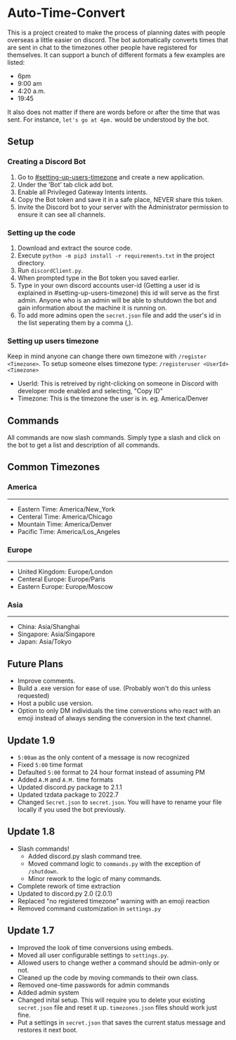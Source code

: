 # Auto-Time-Convert

This is a project created to make the process of planning dates with people overseas a little easier on discord.
The bot automatically converts times that are sent in chat to the timezones other people have registered for themselves.
It can support a bunch of different formats a few examples are listed:

- 6pm
- 9:00 am
- 4:20 a.m.
- 19:45

It also does not matter if there are words before or after the time that was sent. For instance, `let's go at 4pm.` would be understood by the bot.

## Setup

### Creating a Discord Bot

1. Go to [#setting-up-users-timezone](https://github.com/Wizardkoala/Auto-Time-Convert/edit/master/README.md#setting-up-users-timezone) and create a new application.
2. Under the 'Bot' tab click add bot.
3. Enable all Privileged Gateway Intents intents.
4. Copy the Bot token and save it in a safe place, NEVER share this token.
5. Invite the Discord bot to your server with the Administrator permission to ensure it can see all channels.

### Setting up the code

1. Download and extract the source code.
2. Execute `python -m pip3 install -r requirements.txt` in the project directory.
3. Run `discordClient.py`.
4. When prompted type in the Bot token you saved earlier.
5. Type in your own discord accounts user-id (Getting a user id is explained in #setting-up-users-timezone) this id will serve as the first admin.
Anyone who is an admin will be able to shutdown the bot and gain information about the machine it is running on.
6. To add more admins open the `secret.json` file and add the user's id in the list seperating them by a comma (,).

### Setting up users timezone

Keep in mind anyone can change there own timezone with `/register <Timezone>`. To setup someone elses timezone type: `/registeruser <UserId> <Timezone>`

- UserId: This is retreived by right-clicking on someone in Discord with developer mode enabled and selecting, "Copy ID"
- Timezone: This is the timezone the user is in. eg. America/Denver

## Commands

All commands are now slash commands. Simply type a slash and click on the bot to get a list and description of all commands.

## Common Timezones

### America

---

- Eastern Time: America/New_York
- Centeral Time: America/Chicago
- Mountain Time: America/Denver
- Pacific Time: America/Los_Angeles

### Europe

---

- United Kingdom: Europe/London
- Centeral Europe: Europe/Paris
- Eastern Europe: Europe/Moscow

### Asia

---

- China: Asia/Shanghai
- Singapore: Asia/Singapore
- Japan: Asia/Tokyo

## Future Plans

- Improve comments.
- Build a .exe version for ease of use. (Probably won't do this unless requested)
- Host a public use version.
- Option to only DM individuals the time converstions who react with an emoji instead of always sending the conversion in the text channel.

## Update 1.9

- `5:00am` as the only content of a message is now recognized
- Fixed `5:00` time format
- Defaulted `5:00` format to 24 hour format instead of assuming PM
- Added `A.M` and `A.M.` time formats
- Updated discord.py package to 2.1.1
- Updated tzdata package to 2022.7
- Changed `Secret.json` to `secret.json`. You will have to rename your file locally if you used the bot previously.

## Update 1.8

- Slash commands!
  - Added discord.py slash command tree.
  - Moved command logic to `commands.py` with the exception of `/shutdown`.
  - Minor rework to the logic of many commands.
- Complete rework of time extraction
- Updated to discord.py 2.0 (2.0.1)
- Replaced "no registered timezone" warning with an emoji reaction
- Removed command customization in `settings.py`

## Update 1.7

- Improved the look of time conversions using embeds.
- Moved all user configurable settings to `settings.py`.
- Allowed users to change wether a command should be admin-only or not.
- Cleaned up the code by moving commands to their own class.
- Removed one-time passwords for admin commands
- Added admin system
- Changed inital setup. This will require you to delete your existing `secret.json` file and reset it up. `timezones.json` files should work just fine.
- Put a settings in `secret.json` that saves the current status message and restores it next boot.
